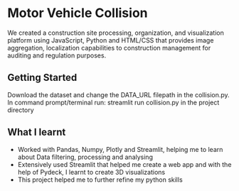 # Motor Vehicle Collision

We created a construction site processing, organization, and visualization platform using JavaScript, Python and HTML/CSS that provides image aggregation, localization capabilities to construction management for auditing and regulation purposes.

## Getting Started

Download the dataset and change the DATA_URL filepath in the collision.py. 
In command prompt/terminal run: streamlit run collision.py in the project directory

## What I learnt
- Worked with Pandas, Numpy, Plotly and Streamlit, helping me to learn about Data filtering, processing and analysing 
- Extensively used Streamlit that helped me create a web app and with the help of Pydeck, I learnt to create 3D visualizations
- This project helped me to further refine my python skills  


